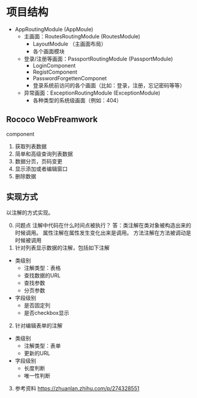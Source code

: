# 项目结构

* AppRoutingModule (AppMoule)
  * 主画面：RoutesRoutingModule (RoutesModule)
    * LayoutModule （主画面布局）
    * 各个画面模块
  * 登录/注册等画面：PassportRoutingModule (PassportModule)
    * LoginComponent
    * RegistComponent
    * PasswordForgettenComponet
    * 登录系统前访问的各个画面（比如：登录，注册，忘记密码等等）
  * 异常画面：ExceptionRoutingModule (ExceptionModule)
    * 各种类型的系统级画面（例如：404）

## Rococo WebFreamwork

component

1. 获取列表数据
2. 简单和高级查询列表数据
3. 数据分页，页码变更
4. 显示添加或者编辑窗口
5. 删除数据

## 实现方式

以注解的方式实现。

0. 问题点
   注解中代码在什么时间点被执行？
   答：类注解在类对象被构造出来的时候调用。
   属性注解在属性发生变化出来是调用。
   方法注解在方法被调动是时候被调用
1. 针对列表显示数据的注解，包括如下注解

* 类级别
  * 注解类型：表格
  * 查找数据的URL
  * 查找参数
  * 分页参数
* 字段级别
  * 是否固定列
  * 是否checkbox显示

2. 针对编辑表单的注解

* 类级别
  * 注解类型：表单
  * 更新的URL
* 字段级别
  * 长度判断
  * 唯一性判断

3. 参考资料
   https://zhuanlan.zhihu.com/p/274328551
